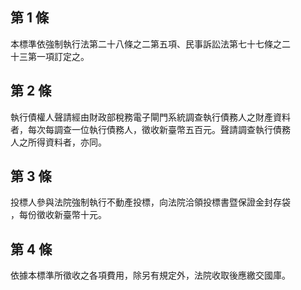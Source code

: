 第 1 條
-------
本標準依強制執行法第二十八條之二第五項、民事訴訟法第七十七條之二  
十三第一項訂定之。

第 2 條
-------
執行債權人聲請經由財政部稅務電子閘門系統調查執行債務人之財產資料  
者，每次每調查一位執行債務人，徵收新臺幣五百元。聲請調查執行債務  
人之所得資料者，亦同。

第 3 條
-------
投標人參與法院強制執行不動產投標，向法院洽領投標書暨保證金封存袋  
，每份徵收新臺幣十元。

第 4 條
-------
依據本標準所徵收之各項費用，除另有規定外，法院收取後應繳交國庫。

